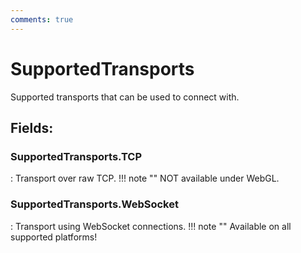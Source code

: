 ```yaml
---
comments: true
---
```

# SupportedTransports

Supported transports that can be used to connect with. 

## **Fields**:
### **SupportedTransports.TCP**
: Transport over raw TCP. 
	!!! note ""
		NOT available under WebGL. 

### **SupportedTransports.WebSocket**
: Transport using WebSocket connections. 
	!!! note ""
		Available on all supported platforms! 
